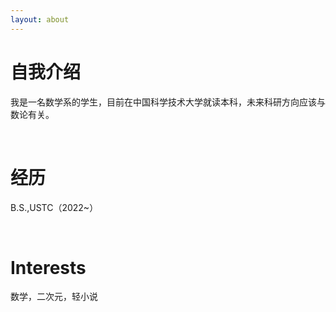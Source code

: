 ```yaml
---
layout: about 
---
```


# 自我介绍
我是一名数学系的学生，目前在中国科学技术大学就读本科，未来科研方向应该与数论有关。

<br/>

# 经历
B.S.,USTC（2022~）

<br/>

# Interests
数学，二次元，轻小说
